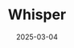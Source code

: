 ---  
layout: startup_page  
title: "Whisper"  
id: "whisper.fans"  
permalink: "/whisperwhisper.fans03042025/"  
website: "https://www.whisper.fans/"  
funding_round: ""  
funding_amount: "$1M"  
investors: "Angelist Early Stage Quant Fund, a consortium of high-net-worth content creators"  
about: "Whisper is an AI-driven sales and behavioral cloning technology for content creators. It develops AI-powered sales tools designed to mimic a creator's engagement style, tone, and decision-making, allowing creators to delegate interactions, price content dynamically, and distribute media without manual oversight."  
markets: "AI"  
hq: "San Francisco, California, United States"  
founded_year: "2017"  
linkedin: ""  
twitter: ""  
instagram: ""  
facebook: ""  
crunchbase: ""  
pitchbook: "https://pitchbook.com/profiles/company/338699-44"  

date_display: "04-Mar-2025"  
date: "2025-03-04"

# SEO Optimization  
meta_title: "Whisper -  Funding ($1M)"  
meta_description: "Whisper, Whisper is an AI-driven sales and behavioral cloning technology for content creators. It develops AI-powered sales tools designed to mimic a creator's..."  
meta_keywords: "Whisper, AI,  funding"  
canonical_url: "https://startup.projectstartups.com/whisperwhisper.fans03042025/"  
---